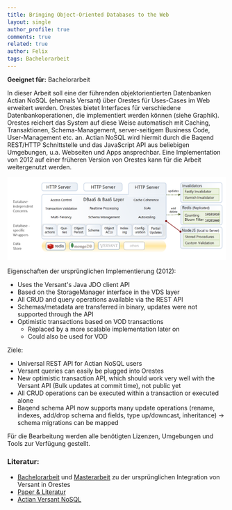 ```yaml
---
title: Bringing Object-Oriented Databases to the Web
layout: single
author_profile: true
comments: true
related: true
author: Felix
tags: Bachelorarbeit
---
```


**Geeignet für:** Bachelorarbeit

In dieser Arbeit soll eine der führenden objektorientierten Datenbanken Actian NoSQL (ehemals Versant) über Orestes für Uses-Cases im Web erweitert werden. Orestes bietet Interfaces für verschiedene Datenbankoperationen, die implementiert werden können (siehe Graphik). Orestes reichert das System auf diese Weise automatisch mit Caching, Transaktionen, Schema-Management, server-seitigem Business Code, User-Management etc. an. Actian NoSQL wird hiermit durch die Baqend REST/HTTP Schnittstelle und das JavaScript API aus beliebigen Umgebungen, u.a. Webseiten und Apps ansprechbar. Eine Implementation von 2012 auf einer früheren Version von Orestes kann für die Arbeit weitergenutzt werden. 

![](/assets/images/versant1.png)

Eigenschaften der ursprünglichen Implementierung (2012):
* Uses the Versant's Java JDO client API
* Based on the StorageManager interface in the VDS layer
* All CRUD and query operations available via the REST API
* Schemas/metadata are transferred in binary, updates were not supported through the API
* Optimistic transactions based on VOD transactions
	* Replaced by a more scalable implementation later on
	* Could also be used for VOD

Ziele:
* Universal REST API for Actian NoSQL users
* Versant queries can easily be plugged into Orestes
* New optimistic transaction API, which should work very well with the Versant API (Bulk updates at commit time), not public yet
* All CRUD operations can be executed within a transaction or executed alone
* Baqend schema API now supports many update operations (rename, indexes, add/drop schema and fields, type up/downcast, inheritance) -> schema migrations can be mapped

Für die Bearbeitung werden alle benötigten Lizenzen, Umgebungen und Tools zur Verfügung gestellt.

### Literatur:
* [Bachelorarbeit](https://vsis-www.informatik.uni-hamburg.de/getDoc.php/thesis/605/bachelor.pdf) und [Masterarbeit](https://vsis-www.informatik.uni-hamburg.de/getDoc.php/thesis/695/MasterarbeitOpt.pdf) zu der ursprünglichen Integration von Versant in Orestes
* [Paper & Literatur](/paper/)
* [Actian Versant NoSQL](https://www.actian.com/data-management/versant-nosql-object-database/)